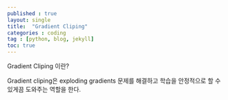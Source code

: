 ```yaml
---
published : true
layout: single
title:  "Gradient Cliping"
categories : coding
tag : [python, blog, jekyll]
toc: true
---
```


Gradient Cliping 이란?

Gradient cliping은 exploding gradients 문제를 해결하고 학습을 안정적으로 할 수 있게끔 도와주는 역할을 한다.

